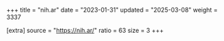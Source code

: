 +++
title = "nih.ar"
date = "2023-01-31"
updated = "2025-03-08"
weight = 3337

[extra]
source = "https://nih.ar/"
ratio = 63
size = 3
+++
